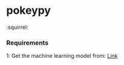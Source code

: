 # pokeypy
:squirrel:

### Requirements 
1: Get the machine learning model from: [Link](https://www.kaggle.com/kwisatzhaderach/inceptionv3-pokemon-modelweights#InceptionV3_Pokemon.h5)